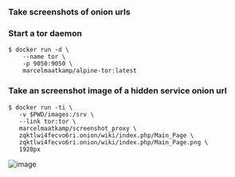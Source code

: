 ### Take screenshots of onion urls
### Start a tor daemon
```
$ docker run -d \
    --name tor \
    -p 9050:9050 \
    marcelmaatkamp/alpine-tor:latest
```
### Take an screenshot image of a hidden service onion url
```
$ docker run -ti \
   -v $PWD/images:/srv \
   --link tor:tor \
   marcelmaatkamp/screenshot_proxy \
   zqktlwi4fecvo6ri.onion/wiki/index.php/Main_Page \
   zqktlwi4fecvo6ri.onion/wiki/index.php/Main_Page.png \
   1920px
```
![image](https://raw.githubusercontent.com/marcelmaatkamp/docker-applications/master/web/screenshot/ubermuda_screenshot/images/zqktlwi4fecvo6ri.onion/wiki/index.php/Main_Page.png)
